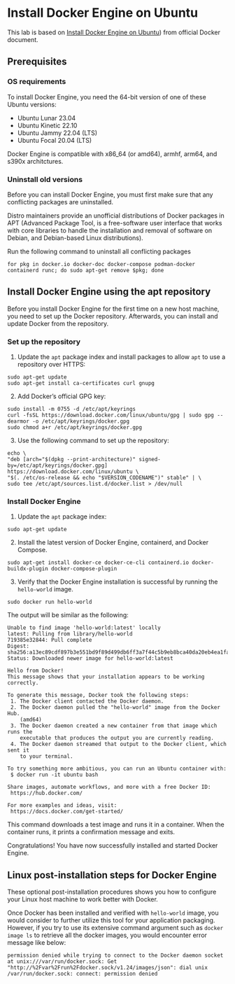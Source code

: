 # Install Docker Engine on Ubuntu

This lab is based on [Install Docker Engine on Ubuntu](https://docs.docker.com/engine/install/ubuntu/)) from official Docker document.

## Prerequisites

### OS requirements

To install Docker Engine, you need the 64-bit version of one of these Ubuntu versions:
- Ubuntu Lunar 23.04
- Ubuntu Kinetic 22.10
- Ubuntu Jammy 22.04 (LTS)
- Ubuntu Focal 20.04 (LTS)

Docker Engine is compatible with x86_64 (or amd64), armhf, arm64, and s390x architctures.

### Uninstall old versions

Before you can install Docker Engine, you must first make sure that any conflicting packages are uninstalled.

Distro maintainers provide an unofficial distributions of Docker packages in APT (Advanced Package Tool, is a free-software user interface that works with core libraries to handle the installation and removal of software on Debian, and Debian-based Linux distributions).

Run the following command to uninstall all conflicting packages

```
for pkg in docker.io docker-doc docker-compose podman-docker containerd runc; do sudo apt-get remove $pkg; done
```

## Install Docker Engine using the apt repository

Before you install Docker Engine for the first time on a new host machine, you need to set up the Docker repository. Afterwards, you can install and update Docker from the repository.

### Set up the repository

1. Update the `apt` package index and install packages to allow `apt` to use a repository over HTTPS:

```
sudo apt-get update
sudo apt-get install ca-certificates curl gnupg
```

2. Add Docker’s official GPG key:

```
sudo install -m 0755 -d /etc/apt/keyrings
curl -fsSL https://download.docker.com/linux/ubuntu/gpg | sudo gpg --dearmor -o /etc/apt/keyrings/docker.gpg
sudo chmod a+r /etc/apt/keyrings/docker.gpg
```

3. Use the following command to set up the repository:

```
echo \
"deb [arch="$(dpkg --print-architecture)" signed-by=/etc/apt/keyrings/docker.gpg] https://download.docker.com/linux/ubuntu \
"$(. /etc/os-release && echo "$VERSION_CODENAME")" stable" | \
sudo tee /etc/apt/sources.list.d/docker.list > /dev/null
```

### Install Docker Engine

1. Update the `apt` package index:

```
sudo apt-get update
```

2. Install the latest version of Docker Engine, containerd, and Docker Compose.

```
sudo apt-get install docker-ce docker-ce-cli containerd.io docker-buildx-plugin docker-compose-plugin
```

3. Verify that the Docker Engine installation is successful by running the `hello-world` image.

```
sudo docker run hello-world
```

The output will be similar as the following:

```
Unable to find image 'hello-world:latest' locally
latest: Pulling from library/hello-world
719385e32844: Pull complete 
Digest: sha256:a13ec89cdf897b3e551bd9f89d499db6ff3a7f44c5b9eb8bca40da20eb4ea1fa
Status: Downloaded newer image for hello-world:latest

Hello from Docker!
This message shows that your installation appears to be working correctly.

To generate this message, Docker took the following steps:
 1. The Docker client contacted the Docker daemon.
 2. The Docker daemon pulled the "hello-world" image from the Docker Hub.
    (amd64)
 3. The Docker daemon created a new container from that image which runs the
    executable that produces the output you are currently reading.
 4. The Docker daemon streamed that output to the Docker client, which sent it
    to your terminal.

To try something more ambitious, you can run an Ubuntu container with:
 $ docker run -it ubuntu bash

Share images, automate workflows, and more with a free Docker ID:
 https://hub.docker.com/

For more examples and ideas, visit:
 https://docs.docker.com/get-started/
```

This command downloads a test image and runs it in a container. When the container runs, it prints a confirmation message and exits.

Congratulations! You have now successfully installed and started Docker Engine.

## Linux post-installation steps for Docker Engine
These optional post-installation procedures shows you how to configure your Linux host machine to work better with Docker.

Once Docker has been installed and verified with `hello-world` image, you would consider to further utilize this tool for your application packaging. However, if you try to use its extensive command argument such as `docker image ls` to retrieve all the docker images, you would encounter error message like below:

```
permission denied while trying to connect to the Docker daemon socket at unix:///var/run/docker.sock: Get "http://%2Fvar%2Frun%2Fdocker.sock/v1.24/images/json": dial unix /var/run/docker.sock: connect: permission denied
```

